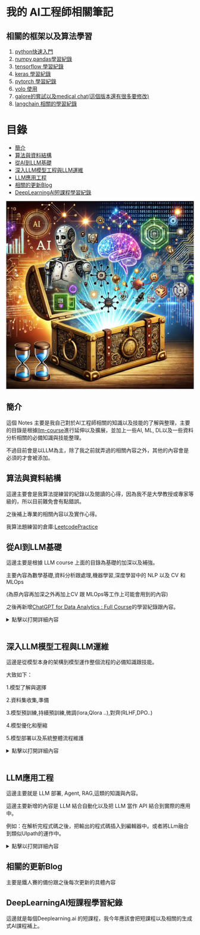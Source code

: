 # 我的 AI工程師相關筆記
## 相關的框架以及算法學習
1. [python快速入門](https://github.com/markl-a/My-AI-Engineer-s-Notes/blob/main/1.%E5%BE%9EAI%E5%88%B0LLM%E5%9F%BA%E7%A4%8E/1.AI%2CML/1.%E5%BF%AB%E9%80%9F%E5%85%A5%E9%96%80python.ipynb)
2. [numpy,pandas學習紀錄](https://github.com/markl-a/My-AI-Engineer-s-Notes/blob/main/1.%E5%BE%9EAI%E5%88%B0LLM%E5%9F%BA%E7%A4%8E/1.AI%2CML/2.Python%E7%9A%84%EF%BC%AD%EF%BC%AC%E7%9B%B8%E9%97%9C%E6%A8%A1%E5%A1%8A%E5%A5%97%E4%BB%B6%E4%BD%BF%E7%94%A8.ipynb)
3. [tensorflow 學習紀錄](https://github.com/markl-a/My-AI-Engineer-s-Notes/tree/main/1.%E5%BE%9EAI%E5%88%B0LLM%E5%9F%BA%E7%A4%8E/2.DL%2CMLOps/01.DL-Tensorflow2)
4. [keras 學習紀錄](https://github.com/markl-a/My-AI-Engineer-s-Notes/blob/main/1.%E5%BE%9EAI%E5%88%B0LLM%E5%9F%BA%E7%A4%8E/2.DL%2CMLOps/02.DL-Keras3/1.ANN/ANN.ipynb)
5. [pytorch 學習紀錄](https://github.com/markl-a/My-AI-Engineer-s-Notes/tree/main/1.%E5%BE%9EAI%E5%88%B0LLM%E5%9F%BA%E7%A4%8E/2.DL%2CMLOps/03.DL-Pytorch)
6. [yolo 使用](https://github.com/markl-a/My-AI-Engineer-s-Notes/blob/main/1.%E5%BE%9EAI%E5%88%B0LLM%E5%9F%BA%E7%A4%8E/2.DL%2CMLOps/04.CV-Ultralytics/1.yolo8%E7%89%A9%E4%BB%B6%E5%81%B5%E6%B8%AC/1.train/how_to_auto_train_yolov8_model_with_autodistill%E4%BF%AE%E6%94%B9%E7%89%88.ipynb)
7. [galore的嘗試以及medical chat(這個版本還有很多要修改)](https://github.com/markl-a/My-AI-Engineer-s-Notes/tree/main/2.%E6%B7%B1%E5%85%A5LLM%E6%A8%A1%E5%9E%8B%E5%B7%A5%E7%A8%8B%E8%88%87LLM%E9%81%8B%E7%B6%AD)
8. [langchain 相關的學習紀錄](https://github.com/markl-a/My-AI-Engineer-s-Notes/tree/main/3.LLM%E6%87%89%E7%94%A8%E5%B7%A5%E7%A8%8B/1.LangchainDemos)

# 目錄

- [簡介](#簡介)
- [算法與資料結構](#算法與資料結構)
- [從AI到LLM基礎](#從ai到llm基礎)
- [深入LLM模型工程與LLM運維](#深入llm模型工程與llm運維)
- [LLM應用工程](#llm應用工程)
- [相關的更新Blog](#相關的更新blog)
- [DeepLearningAI短課程學習紀錄](#deeplearningai短課程學習紀錄)

![cover](./img/aie_cover.png)

## 簡介

這個 Notes 主要是我自己對於AI工程師相關的知識以及技能的了解與整理，主要的目錄是根據[llm-course](https://github.com/mlabonne/llm-course)進行延伸以及擴展，並加上一些AI, ML, DL以及一些資料分析相關的必備知識與技能整理。

不過目前會是以LLM為主，除了我之前就弄過的相關內容之外，其他的內容會是必須的才會被添加。

## 算法與資料結構

這邊主要會是我算法提練習的紀錄以及閱讀的心得，因為我不是大學教授或專家等級的，所以目前難免會有點錯誤。

之後補上專業的相關內容以及實作心得。

我算法題練習的倉庫:[LeetcodePractice](https://github.com/markl-a/LeetcodePractice)

## 從AI到LLM基礎

這邊主要是根據 LLM course 上面的目錄為基礎的加深以及補強。

主要內容為數學基礎,資料分析跟處理,機器學習,深度學習中的 NLP 以及 CV 和 MLOps

(為原內容再加深之外再加上CV 跟 MLOps等工作上可能會用到的內容)

之後再新增[ChatGPT for Data Analytics : Full Course](https://youtu.be/uhyMqbZI6rM?si=ebSO8H07ELUZn57z)的學習紀錄跟內容。

<details>
<summary>點擊以打開詳細內容</summary>

![從AI到LLM基礎](./img/從AI到LLM基礎.png)

### 1. 機器學習數學基礎

在掌握機器學習之前，了解支撐了這些演算法的基本數學概念非常重要。不過其實大概看這三個影片課程大概就可以了，這一系列的影片教學有教學跟實作，其他的就有興趣再看。

1.線性代數:[Linear Algebra for Machine Learning](https://www.youtube.com/playlist?list=PLRDl2inPrWQW1QSWhBU0ki-jq_uElkh2a)

這對於理解許多演算法至關重要，尤其是深度學習中使用的演算法。關鍵概念包括向量、矩陣、行列式、特徵值和特徵向量、向量空間和線性變換。
  
2.微積分:[Calculus for Machine Learning ](https://www.youtube.com/playlist?list=PLRDl2inPrWQVu2OvnTvtkRpJ-wz-URMJx)

許多機器學習演算法涉及連續函數的最佳化，這需要了解導數、積分、極限和級數。另外多變量微積分和梯度的概念也很重要。
 
3.機率與統計:[Probability for Machine Learning ](https://www.youtube.com/playlist?list=PLRDl2inPrWQWwJ1mh4tCUxlLfZ76C1zge)

這些對於理解模型如何從數據中學習並做出預測至關重要。 關鍵概念包括機率論、隨機變數、機率分佈、期望、變異數、協方差、相關性、假設檢定、信賴區間、最大似然估計和貝葉斯推理。

<details>
<summary>點擊以打開可延伸的閱讀以及參考連結：</summary>
  
</br>
可延伸的閱讀以及參考：

</br>

電子書：

- [深度學習中的數學](https://github.com/jash-git/Jash-good-idea-20200304-001/blob/master/CN%20AI%20book/%E6%B7%B1%E5%BA%A6%E5%AD%A6%E4%B9%A0%E7%9A%84%E6%95%B0%E5%AD%A6.pdf)

- [深度學習基礎以及數學原理](https://github.com/HaoMood/File/blob/master/%E6%B7%B1%E5%BA%A6%E5%AD%A6%E4%B9%A0%E5%9F%BA%E7%A1%80%E5%8F%8A%E6%95%B0%E5%AD%A6%E5%8E%9F%E7%90%86.pdf)

其他相關連結：

- [動手深度學習-中的預備知識那章](https://zh-v2.d2l.ai/d2l-zh-pytorch.pdf)
- [動手深度學習這本書也能讓一般人大致上了解深度學習的運作](http://zh.gluon.ai/chapter_introduction/deep-learning-intro.html)
- [Blog- 深度學習(Deep Learning)-數學整理](https://dysonma.github.io/2021/01/27/%E6%B7%B1%E5%BA%A6%E5%AD%B8%E7%BF%92-Deep-Learning-%E6%95%B8%E5%AD%B8%E6%95%B4%E7%90%86/)
- [Blog- 機器/深度學習-基礎數學篇(一)(內容跟上面雷同)](https://chih-sheng-huang821.medium.com/%E6%A9%9F%E5%99%A8%E5%AD%B8%E7%BF%92-%E5%9F%BA%E7%A4%8E%E6%95%B8%E5%AD%B8%E7%AF%87-%E4%B8%80-1c8337179ad6)
- [我是如何學習深度學習中的數學的？(可參考方法)](https://yanwei-liu.medium.com/%E6%88%91%E6%98%AF%E5%A6%82%E4%BD%95%E5%AD%B8%E7%BF%92%E6%B7%B1%E5%BA%A6%E5%AD%B8%E7%BF%92%E4%B8%AD%E7%9A%84%E6%95%B8%E5%AD%B8%E7%9A%84-a26eee623638)

- [深度學習經典(花書)](https://github.com/ytin16/awesome-machine-learning-1/blob/master/Deep-Learning%E8%8A%B1%E4%B9%A6-%E3%80%8A%E6%B7%B1%E5%BA%A6%E5%AD%A6%E4%B9%A0%E3%80%8B-%E4%B8%AD%E6%96%87%E7%89%88.pdf)

- [深度學習經典(花書)中的數學推導](https://github.com/MingchaoZhu/DeepLearning)

- [繁中的深度學習中的數學相關資料](https://hackmd.io/@changken/rkukooSGS#%E6%A9%9F%E5%99%A8%E5%AD%B8%E7%BF%92%E5%8F%8A%E6%B7%B1%E5%BA%A6%E5%AD%B8%E7%BF%92%E7%9A%84%E8%B3%87%E6%96%99)
- [用 Python 學微積分](https://ryancheunggit.gitbooks.io/calculus-with-python/content/01Functions.html)
- [機器學習的數學基礎：矩陣篇](http://www.hahack.com/math/math-matrix/)
- [機器學習的數學基礎：向量篇](http://www.hahack.com/math/math-vector/)
- [機器學習的數學基礎：線性代數進階篇](http://www.hahack.com/math/math-linear-algebra-graded/)
- [Python for Probability, Statistics, and Machine Learning](https://github.com/unpingco/Python-for-Probability-Statistics-and-Machine-Learning)
- [Think Bayes](https://greenteapress.com/wp/think-bayes/)
- [統計分佈 方開泰教授 王元教授](http://item.jd.com/12019664.html)
- [概率論與數理統計 陳希孺教授](https://www.amazon.cn/dp/B073LBYPZ4/ref=sr_1_1?ie=UTF8&qid=1546071311&sr=8-1&keywords=陈希儒)
- [Linear Regression in Python with Scikit-Learn](https://stackabuse.com/linear-regression-in-python-with-scikit-learn/)
- [線性代數自學課程，國內外學習資源](https://selflearningsuccess.com/linear-algebra-courses/#Mathematics_for_Machine_Learning_Linear_Algebra): 本文彙整國內外線性代數自學課程，提供給規劃學習線性代數的朋友們參考。
- [3Blue1Brown - 線性代數的本質](https://www.youtube.com/watch?v=fNk_zzaMoSs&list=PLZHQObOWTQDPD3MizzM2xVFitgF8hE_ab): 此系列的影片介紹幾何相關的概念
- [StatQuest with Josh Starmer - 統計基礎知識](https://www.youtube.com/watch?v=qBigTkBLU6g&list=PLblh5JKOoLUK0FLuzwntyYI10UQFUhsY9): 為許多統計概念提供簡單明了的解釋。
- [Aerin女士的AP統計直觀理解](https://automata88.medium.com/list/cacc224d5e7d): 提供每個機率分佈背後的Medium文章清單。
- [沉浸式線性代數](https://immersivemath.com/ila/learnmore.html): 線性代數的另一種圖像化詮釋.
- [Khan Academy - 線性代數](https://www.khanacademy.org/math/linear-algebra): 非常適合初學者，因為它以非常直觀的方式解釋了概念。
- [Khan Academy - 微積分](https://www.khanacademy.org/math/calculus-1): 一門涵蓋微積分所有基礎知識的互動課程。
- [Khan Academy - 機率與統計](https://www.khanacademy.org/math/statistics-probability): 以易於理解的格式提供材料。
---
</details>

### 2. AI簡介

- **AI大致的歷史跟介紹**:
    - [人工智慧史-維基百科](https://zh.wikipedia.org/zh-tw/%E4%BA%BA%E5%B7%A5%E6%99%BA%E8%83%BD%E5%8F%B2)
    - [人工智慧到生成式AI的發展(2010 ~2024)](https://github.com/markl-a/My-AI-Engineer-s-Notes/blob/main/1.%E5%BE%9EAI%E5%88%B0LLM%E5%9F%BA%E7%A4%8E/1.AI%2CML/%E4%BA%BA%E5%B7%A5%E6%99%BA%E6%85%A7%E5%88%B0%E7%94%9F%E6%88%90%E5%BC%8FAI%E7%9A%84%E7%99%BC%E5%B1%95(2010%20~2024).md)

- **AI課程推薦**:

    -  這邊我推薦大致可以通過這個課程入門AI:
        [Harvard CS50’s Artificial Intelligence with Python – Full University Course](https://youtu.be/5NgNicANyqM?si=yTbD-6wCbPYzsCVL)

        下面的課程在學完之後也可以參考下，不過基本上面那個應該就足夠了。

        [General Intro | Stanford CS221: Artificial Intelligence: Principles and Techniques (Autumn 2021)](https://youtu.be/ZiwogMtbjr4?si=1KUL6JkiQE7qyiju)

        [MIT 6.034 Artificial Intelligence, Fall 2010](https://youtu.be/TjZBTDzGeGg?si=9qV18PmDo9i63Qxsu)

        可以從上面的內容發現，隨著時間的演變，這些基礎學科的內容著重的部分其實也有很多改變，所以要學的話大概也就學自己需要的就可以了。

### 3. 機器學習與Python

Python 是一種強大而靈活的程式語言，由於其可讀性、一致性和強大的資料科學庫生態系統，特別適合機器學習。


- **Python基礎**: Python程式設計需要很好地理解基本語法、資料類型、錯誤處理和物件導向程式設計。
    -  推薦閱讀,應用-[Python自學從哪開始？線上免費資源一次告訴你！](https://blog.luckertw.com/python-learning/)
    - 其實去 freecode camp 練下大概就可以了，程式語言只要會C ,C++的話，除了彙編語言或verilog這類的語言之外其他的語言就不會相差太多。
    - 在弄清楚基本的原理後，實作的項目可參考: [Project-based-learning](https://github.com/practical-tutorials/project-based-learning?tab=readme-ov-file#python)
- **資料科學函式庫**: 包括熟悉用於數值運算的 NumPy、用於資料操作和分析的 Pandas、用於資料視覺化的 Matplotlib 和 Seaborn。
    -  推薦閱讀,應用-[Data Analysis with Python - Full Course for Beginners (Numpy, Pandas, Matplotlib, Seaborn)](https://youtu.be/r-uOLxNrNk8?si=vHI8UVb-CvwmPgzY)
- **資料預處理**: 這涉及特徵縮放和標準化、處理缺失資料、異常值檢測、分類資料編碼以及將資料拆分為訓練集、驗證集和測試集。
    -  推薦閱讀,應用- 概覽[[資料分析&機器學習] 第2.4講：資料前處理(Missing data, One-hot encoding, Feature Scaling)](https://medium.com/jameslearningnote/%E8%B3%87%E6%96%99%E5%88%86%E6%9E%90-%E6%A9%9F%E5%99%A8%E5%AD%B8%E7%BF%92-%E7%AC%AC2-4%E8%AC%9B-%E8%B3%87%E6%96%99%E5%89%8D%E8%99%95%E7%90%86-missing-data-one-hot-encoding-feature-scaling-3b70a7839b4a)
    -  推薦閱讀,應用-[[機器學習筆記]數據預處理](https://doremi31618.medium.com/%E6%A9%9F%E5%99%A8%E5%AD%B8%E7%BF%92%E7%AD%86%E8%A8%98-%E6%95%B8%E6%93%9A%E9%A0%90%E8%99%95%E7%90%8601-ae90853978da)
- **機器學習課程**:[Machine Learning in 2024 – Beginner's Course](https://youtu.be/bmmQA8A-yUA?si=_2Ga-3WKdar_80fj)
- **機器學習函式庫**: 熟練使用 Scikit-learn（一個提供多種監督和非監督學習演算法的函式庫）至關重要。了解如何實現線性迴歸、邏輯迴歸、決策樹、隨機森林、k 最近鄰 (K-NN) 和 K 均值聚類等演算法非常重要。PCA 和 t-SNE 等降維技術也有助於視覺化高維度資料。
    -  推薦閱讀,應用(裡面有ipynb)-[Scikit-learn Crash Course - Machine Learning Library for Python](https://www.youtube.com/watch?v=0B5eIE_1vpU&t=240s)
    -  推薦閱讀,應用(裡面有ipynb)-[Python for Data Science Course – Hands-on Projects with EDA, AB Testing & Business Intelligence](https://youtu.be/FTpmwX94_Yo?si=6ctmP5mvrXas88y4)


📚 資源：

- [Python 資料科學手冊(裡面有ipynb ,colab)](https://jakevdp.github.io/PythonDataScienceHandbook/)
- [Real Python](https://realpython.com/): 綜合資源，包含初學者和進階 Python 概念的文章和教學。
- [freeCodeCamp - 學習 Python](https://www.youtube.com/watch?v=rfscVS0vtbw): 長影片，完整介紹了 Python 中的所有核心概念。
- [Python 資料科學手冊](https://jakevdp.github.io/PythonDataScienceHandbook/): 免費的數位書籍，是學習 pandas、NumPy、Matplotlib 和 Seaborn 的絕佳資源。
- [freeCodeCamp - 適合所有人的機器學習](https://youtu.be/i_LwzRVP7bg): 為初學者介紹不同的機器學習演算法。
- [Udacity - 機器學習簡介](https://www.udacity.com/course/intro-to-machine-learning--ud120): 免費課程，涵蓋 PCA 和其他幾個機器學習概念。

---
### 4. 神經網絡,深度學習與自然語言處理(NLP)和電腦視覺(CV)

- **基礎知識**: 這包括理解神經網路的結構，例如層、權重、偏差和激活函數（sigmoid、tanh、ReLU 等）
    - [3Blue1Brown - 什麼是神經網路？](https://www.youtube.com/watch?v=aircAruvnKk): 該影片直觀地解釋了神經網路及其內部運作原理。
- **深度學習框架**: 目前是在深度學習框架方面還是 Pytorch 最熱門，但是有些老應用跟某些 Google 相關的應用仍還是使用 Tensorflow 。假如要入門的話建議下面四個連結找一個入門並實作一個應用即可。
    - [freeCodeCamp - 深度學習速成課程](https://www.youtube.com/watch?v=VyWAvY2CF9c): 此影片簡潔地介紹了深度學習中所有最重要的概念。
    - [動手深度學習官網](https://zh.d2l.ai/chapter_linear-networks/index.html)
    - [動手深度學習包含 tensorflow,pytorch 程式碼的教學，不過要自己debug](https://zh-v2.d2l.ai/d2l-zh.zip)
    - [pytorch官網教學](https://pytorch.org/tutorials/beginner/basics/intro.html):建議學習路線: Introduction to PyTorch ->Image and Video ,Audio ,Text 按需學習，只學需要的就好(建議只先選一個)。
    - [tensorflow 官網教學](https://www.tensorflow.org/tutorials?hl=zh-tw): Begginner -> Adanced(也是建議按需學習)
- **訓練與最佳化**: 熟悉反向傳播和不同類型的損失函數，例如均方誤差 (MSE) 和交叉熵。了解各種最佳化演算法，例如梯度下降、隨機梯度下降、RMSprop 和 Adam。
神經網路是許多機器學習模型的基本組成部分，特別是在深度學習領域。為了有效地利用它們，全面了解它們的設計和機制至關重要。
- **過度擬合**: 了解過度擬合的概念（模型在訓練資料上表現良好，但在未見過的資料上表現不佳）並學習各種正則化技術（dropout、L1/L2 正則化、提前停止、資料增強）來防止過度擬合。
- **實作多層感知器 (MLP)**: 使用 PyTorch 建構 MLP，也稱為全連接網路。
  
📚 其他資源:
- [Patrick Loeber - PyTorch 教學](https://www.youtube.com/playlist?list=PLqnslRFeH2UrcDBWF5mfPGpqQDSta6VK4): 為初學者學習 PyTorch 的系列影片。

---

#### 4.1 電腦視覺(CV)

電腦視覺 (Computer Vision)：電腦視覺是人工智慧的一個分支，它使電腦能夠從數位圖像和影片中提取、分析和理解有意義的資訊。電腦視覺的應用範圍廣泛，從自動駕駛汽車到醫學影像分析，再到增強現實。


**深度學習在計算機視覺中的應用**涉及到使用深度神經網絡（如卷積神經網絡）來進行圖像識別、分類、分割等任務。這些技術已廣泛應用於自動駕駛、醫療影像分析、監控系統等領域。

### 1. **卷積神經網絡 (CNN) 基礎**
- **基本結構**: 學習CNN的基本結構，包括卷積層、池化層、激活函數和全連接層。
- **經典架構**: 了解經典的CNN架構如LeNet、AlexNet、VGG、GoogLeNet、ResNet等，以及它們在ImageNet等大型數據集上的應用。

    - [Stanford CS231n: Convolutional Neural Networks for Visual Recognition](http://cs231n.stanford.edu/): 深入了解CNN理論和實踐的課程資源。
    - [Andrew Ng's Deep Learning Specialization](https://www.coursera.org/specializations/deep-learning): 包括卷積神經網絡的專門課程。

### 2. **圖像分類與識別**
- **圖像分類**: 使用深度學習模型進行圖像分類任務，包括單標籤和多標籤分類。
- **物體檢測**: 了解區域提議網絡（RPN）及其在Faster R-CNN中的應用，以及其他物體檢測方法如YOLO和SSD。

    - [YOLO: Real-Time Object Detection](https://pjreddie.com/darknet/yolo/): 了解YOLO算法的實際應用。
    - [Faster R-CNN Paper](https://arxiv.org/abs/1506.01497): 了解物體檢測中的Faster R-CNN模型。

### 3. **圖像分割**
- **語義分割**: 使用全卷積網絡（FCN）、U-Net等模型對圖像進行像素級的分類。
- **實例分割**: 了解Mask R-CNN等模型，實現對圖像中不同物體實例的區分。

    - [U-Net Paper](https://arxiv.org/abs/1505.04597): 針對生物醫學圖像分割的U-Net模型介紹。
    - [Mask R-CNN Paper](https://arxiv.org/abs/1703.06870): 詳細介紹實例分割的Mask R-CNN模型。

### 4. **生成對抗網絡 (GAN)**
- **GAN基礎**: 學習生成對抗網絡的基本原理，包括生成器和判別器的設計。
- **應用**: 探索GAN在圖像生成、圖像風格轉換、超分辨率等方面的應用。

    - [Ian Goodfellow's GAN Paper](https://arxiv.org/abs/1406.2661): GAN的原始論文。
    - [DCGAN Tutorial](https://pytorch.org/tutorials/beginner/dcgan_faces_tutorial.html): 使用PyTorch進行DCGAN的實踐教程。

### 5. **基於Transformer的模型**
- **Vision Transformer (ViT)**: 了解Transformer架構在計算機視覺中的應用，特別是在圖像分類等任務中的表現。

    - [Vision Transformer Paper](https://arxiv.org/abs/2010.11929): 詳細介紹ViT的理論和應用。

### 6. **資源與實踐**
- **實踐平台**: 使用Kaggle等平台進行實踐，參與計算機視覺比賽和項目。
- **學習工具**: 使用TensorFlow、PyTorch等框架進行模型設計和訓練。

    - [PyTorch Documentation](https://pytorch.org/docs/stable/index.html): PyTorch的官方文檔和教程。
    - [TensorFlow for Deep Learning](https://www.tensorflow.org/learn): TensorFlow的深度學習指南。

這些內容涵蓋了深度學習在計算機視覺中的核心技術和應用，幫助學習者全面掌握從基礎到進階的知識與技能。

---

#### 4.2 自然語言處理(NLP)

NLP 是人工智慧的一個令人著迷的分支，它彌合了人類語言和機器理解之間的差距。從簡單的文字處理到理解語言的細微差別，NLP 在翻譯、情緒分析、聊天機器人等許多應用中發揮著至關重要的作用。

- **文字預處理**: 學習各種文字預處理步驟，例如分詞（將文字分割成單字或句子）、詞幹擷取（將單字還原為其詞根形式）、詞形還原（與詞幹擷取類似，但考慮上下文）、停用詞刪除等。
- **特徵提取技術**: 熟悉將文字資料轉換為機器學習演算法可以理解的格式的技術。主要方法包括詞袋 (BoW)、詞頻-逆文檔頻率 (TF-IDF) 和 n-gram。
- **詞嵌入**: 詞嵌入是一種詞表示形式，允許具有相似意義的詞具有相似的表示形式。主要方法包括 Word2Vec、GloVe 和 FastText。
    - [Jay Alammar - The Illustration Word2Vec](https://jalammar.github.io/illustrated-word2vec/):了解著名 Word2Vec 架構的一個好材料。
- **遞歸神經網路 (RNN)**: 了解 RNN 的工作原理，RNN 是一種設計用於處理序列資料的神經網路。探索 LSTM 和 GRU，這兩種能夠學習長期依賴關係的 RNN 變體。
    - [Jake Tae - PyTorch RNN from Scratch](https://jaketae.github.io/study/pytorch-rnn/): 在 PyTorch 中實用且簡單地實作 RNN、LSTM 和 GRU 模型。
    - [colah's blog - Understanding LSTM Networks](https://colah.github.io/posts/2015-08-Understanding-LSTMs/): 一篇更理論性的 LSTM 網路文章。
- **基於 Transformer 跟預訓練模型的 NLP**: 由於基於類 Transformer 的模型能處理之前其他 經典 NLP 模型處理的任務，並且大部分任務能做得更好，所以我覺得這是必學的一部分。
    - [NLP course from huggingface](https://huggingface.co/learn/nlp-course/chapter1/1)

📚 Resources:
- [RealPython - NLP with spaCy in Python](https://realpython.com/natural-language-processing-spacy-python/): 有關 Python 中用於 NLP 任務的 spaCy 函式庫的詳細指南。
- [Kaggle - NLP Guide](https://www.kaggle.com/learn-guide/natural-language-processing):一些 notebooks 和資源，用於 Python 中 NLP 的實踐解釋。 

</details>

<br>


## 深入LLM模型工程與LLM運維

這邊是從模型本身的架構到模型運作整個流程的必備知識跟技能。

大致如下：

1.模型了解與選擇

2.資料集收集,準備

3.模型預訓練,持續預訓練,微調(lora,Qlora ..),對齊(RLHF,DPO..)

4.模型優化和壓縮

5.模型部署以及系統整體流程維護

<details>
<summary>點擊以打開詳細內容</summary>

![roadmap_scientist](./img/LLM_Model_Roadmap.png)
---
### LLM 簡介與架構

#### 1. **簡介**
大型語言模型（LLM）在自然語言處理（NLP）領域取得了顯著的進步。這些模型大多基於Transformer架構，特別是解碼器部分，如GPT模型系列。理解LLM的基本輸入（tokens 令牌）和輸出（logits）以及注意力機制對於掌握LLM的工作原理至關重要。

詳細的LLM簡介可參照我翻譯的：

1. [Stanford CS25-Apr 2024: V4 I Overview of Transformers - Transformers and LLMs: An Introduction(上)](https://ithelp.ithome.com.tw/articles/10343567)

2. [Stanford CS25-Apr 2024: V4 I Overview of Transformers - Transformers and LLMs: An Introduction(下)](https://ithelp.ithome.com.tw/articles/10343633)

看完上面的連結對目前大模型的狀況變可以了解一二。

**延伸閱讀與觀看**：
- [Hugging Face- NLP Course](https://huggingface.co/learn/nlp-course/zh-TW/chapter1/1): 難度較低的課程，適合快速入門和對 transformer 中的 NLP有一個了解。
- [[1hr Talk] Intro to Large Language Models](https://youtu.be/zjkBMFhNj_g?si=VnNOE1gggtAhxTDn): 大型語言模型的簡介講座。

- [CS25: Transformers United V4](https://web.stanford.edu/class/cs25/): 史丹佛大學的Transformer課程，涵蓋架構及應用，較為深入。

#### 2. **LLM 整體架構 - Transformer整體架構**

LLM通常基於Transformer架構，其中特別採用了僅使用解碼器的設計（例如GPT系列）。這些模型使用自注意力機制來處理輸入並生成輸出。其他的架構則之後會陸續介紹。

具體請參照：

1. [Let's build GPT: from scratch, in code, spelled out. 學習紀錄](https://ithelp.ithome.com.tw/articles/10343476)

2. 最原始的 transformer 版本圖文詳細敘述：[Transformer 運作原理圖解](https://jalammar.github.io/illustrated-transformer/) by Jay Alammar

3. [Let's reproduce GPT-2 (124M)](https://youtu.be/l8pRSuU81PU?si=qwkdLAXfFlk_aRJp):跑完這個流程大概對程式碼跟模型的理解絕對會更深的多。

4. [nanoGPT 流程圖像化](https://bbycroft.net/llm) by Brendan Bycroft: 3D視覺化展示LLM內部運作。

**延伸閱讀與觀看**：
- [LLM Foundations](https://fullstackdeeplearning.com/llm-bootcamp/spring-2023/llm-foundations/): 包含詳細的模型架構介紹和理論背景。-這個類似上面的內容，不過內容比較廣泛以及片介紹性質。

- [LLM-from-scratch.ipynb](https://colab.research.google.com/gist/iamaziz/171170dce60d9cd07fab221507fd1d52): 簡化版的GPT模型實作範例。

- [從編解碼和字詞嵌入開始，一步一步理解Transformer](https://www.youtube.com/watch?v=GGLr-TtKguA)

- [Hugging Face - transformers doc](https://huggingface.co/docs/transformers/v4.44.0/en/quicktour): Hugging Face 的 transformers庫的文件和教學，對transformer 的方方面面都有介紹到，英文的版本最為詳細。

- [Building LLMs from Scratch](https://youtu.be/UU1WVnMk4E8?si=Vn1IbHE5p5LUQmKi): 這個類似 Let's build GPT: from scratch，不過更為詳細。

- [GPT-2圖解](https://jalammar.github.io/illustrated-gpt2/) by Jay Alammar: 專注於GPT架構的視覺化解釋。

#### 3. **標記化 Tokenization**
將原始文本資料轉換為模型可以理解的格式，即token。這過程包括將文本拆分為標記（通常是單字或子單字）。

**具體請參考:**
- [Let's build the GPT Tokenizer](https://youtu.be/zduSFxRajkE?si=IhIuECg3ZSGHRtWT): 解釋如何構建GPT分詞器。

中文方面兩者擇一了解即可，找了很久沒找到繁中的，感覺可惜。

- [怎么让英文大预言模型支持中文？（一）构建自己的tokenization 
](https://www.cnblogs.com/xiximayou/p/17500806.html)

- [【中文编码】利用bert-base-chinese中的Tokenizer实现中文编码嵌入](https://blog.csdn.net/qq_43426908/article/details/134748200)



#### 4. **注意力機制**
注意力機制是LLM的核心技術，它使得模型能夠在生成輸出時關注輸入的不同部分。這包括自注意力和縮放點積注意力機制，相關的介紹其實在前面架構介紹的內容裡也有提到。

**延伸閱讀與觀看**：
- [Attention? Attention!](https://lilianweng.github.io/posts/2018-06-24-attention/) by Lilian Weng: 對注意力機制必要性的正式介紹。
- [動手深度學習-注意力機制](https://zh.d2l.ai/chapter_attention-mechanisms/index.html): 詳細介紹注意力機制的理論和實現。

#### 5. **文字生成**
模型使用不同的策略生成文本輸出。常見策略包括貪婪解碼、波束搜尋、top-k 採樣和核採樣。
- [Decoding Strategies in LLMs](https://mlabonne.github.io/blog/posts/2023-06-07-Decoding_strategies.html): 對各種解碼策略的圖像化介紹及程式碼實現。

**延伸閱讀與觀看**：
- [如何產生文本: 透過 Transformers 以不同的解碼方法產生文本](https://huggingface.co/blog/zh/how-to-generate): 介紹各種文本生成策略及其實現。

#### 6. **參考的流程跑通專案**

下面的都是對岸的，沒辦法，因為流程跟繁中是最類似的，假如有繁中的話拜託讓我知道，萬分感謝。

1. [GPT2-Chinese](https://github.com/Morizeyao/GPT2-Chinese)
2. [ChatLM-mini-Chinese](https://github.com/charent/ChatLM-mini-Chinese)

#### 7. **其他的模型架構或方法**

##### 7.1 **新的位置嵌入 Positional embeddings相關方法**: 

在了解原始 transformer 的 Positional embeddings方法後，就可看下不同的方法，像是[RoPE](https://arxiv.org/abs/2104.09864) 這樣的相對位置編碼方案。或實現 [YaRN](https://arxiv.org/abs/2309.00071) (通過溫度因子乘以注意力矩陣) 跟 [ALiBi](https://arxiv.org/abs/2108.12409) (基於token距離的注意力獎懲) 來擴展上下文長度。

- [Extending the RoPE](https://blog.eleuther.ai/yarn/) by EleutherAI: 總結不同位置編碼技術的文章.

- [Understanding YaRN](https://medium.com/@rcrajatchawla/understanding-yarn-extending-context-window-of-llms-3f21e3522465) by Rajat Chawla: 對YaRN的介紹.
  
##### 7.2 **Mamba ,RWKV , TTT等新模型**:

說是新模型其實提出也有一段時間了，我感覺我問了Chat-gpt, Gemini, Claude 有哪些2024或2023新提出的大模型架構還比我自己找的文章速度要快，所以有興趣的自己去問問就好。

- Mamba 介紹：[一文讀懂Mamba：具有選擇狀態空間的線性時間序列建模](https://zhuanlan.zhihu.com/p/680846351)

- RWKV 介紹:[RWKV 模型解析](https://zhuanlan.zhihu.com/p/640050680)

- TTT 介紹:[Test-Time Training on Graphs with Large Language Models (LLMs)](https://arxiv.org/pdf/2404.13571)

- [REALM: Integrating Retrieval into Language Representation Models](https://research.google/blog/realm-integrating-retrieval-into-language-representation-models/):結合了 Transformer 和外部記憶體，能夠存儲和檢索知識，提高模型在知識密集型任務上的表現。

- [RETRO](https://www.jiqizhixin.com/articles/2022-01-04-8): DeepMind 提出的模型，使用檢索器從大型資料庫中獲取資訊，增強模型的知識和事實準確性。



##### 7.3 **模型融合 Model merging**: 

另外將以訓練的模型合併也是一個提升表先的方法，具體的可參考這個 [mergekit](https://github.com/cg123/mergekit) 庫，這個課實現了許多融合的方法，如 SLERP, [DARE](https://arxiv.org/abs/2311.03099), 和 [TIES](https://arxiv.org/abs/2311.03099)。

模型融合通常指的是將多個已訓練的模型合併成一個單一模型的過程。這不僅僅是用參數平均或投票決定輸出，而是在模型的權重和結構層面上進行合併。這個過程不需要再次訓練，可以通過數學操作（如球面線性內插（SLERP）或其他融合技術）將不同模型的知識整合起來。模型融合可用於創建一個表現更佳、更強大的模型，通常是將多個模型在特定任務上的優勢結合起來。

- [Merge LLMs with mergekit](https://mlabonne.github.io/blog/posts/2024-01-08_Merge_LLMs_with_mergekit.html): 關於使用mergekit進行模型融合的教程.

##### 7.4 **專家混合 Mixture of Experts**: 

[Mixtral](https://arxiv.org/abs/2401.04088) 因其卓越的性能而重新使MoE架構流行起來。 與此同時，開源社區出現了一種frankenMoE，通過融合像 [Phixtral](https://huggingface.co/mlabonne/phixtral-2x2_8)這樣的模型，這是一個更經濟且性能良好的選項。MoE是一種結構，它包含多個子模型或“專家”，每個專家專門處理不同的任務或數據子集。在MoE架構中，一個“gate”或調度器決定對於給定的輸入，哪個專家被使用。這是一種稀疏啟動方法，可以大幅提升模型的容量和效率，因為不是所有的專家都會對每個輸入進行響應。

- [Mixture of Experts Explained](https://huggingface.co/blog/moe) by Hugging Face: 關於MoE及其工作方式的詳盡指南.
  
##### 7.5 **多模態模型 Multimodal models**: 

這類模型像是（ [CLIP](https://openai.com/research/clip), [Stable Diffusion](https://stability.ai/stable-image), 或 [LLaVA](https://llava-vl.github.io/)) 能處理多種類型的輸入（文本、圖像、音頻等）以及具備了統一的嵌入空間，從而具備了強大的應用能力，如文本到圖像。
    
- [Large Multimodal Models](https://huyenchip.com/2023/10/10/multimodal.html) by Chip Huyen: 對多模態系統及其近期發展歷史的概述.
    
- [Sora可能架構的解析](https://blog.csdn.net/v_JULY_v/article/details/136143475?spm=1000.2115.3001.5927)
---
其實大致流程應該是：
    1. 確定需求 
    2. 預訓練模型選擇 
    3. 構建或選擇資料集 
    4. 微調,對齊 
    5. 壓縮 
    6. 評估

只是我因為想把訓練方式根據資料量的差異由大排到小，

所以我就把 ( 預訓練與預訓練模型選擇 ) 放到第三個講。

另外，內容有誤的地方請立刻通知我！！

### 2. 構建或選擇資料集

雖然從維基百科和其他網站找到原始資料很容易，

但在許多環境中收集成對的問答、範例和答案卻很困難。

與傳統的機器學習一樣，資料集的品質直接影響模型的成效，因此可說是微調過程中最重要的環節。

要用到的資料集又被稱為指令資料集（Instruction Dataset），可以簡單理解為問答的資料集。

可參考的整體流程:

- [Preparing a Dataset for Instruction tuning](https://wandb.ai/capecape/alpaca_ft/reports/How-to-Fine-Tune-an-LLM-Part-1-Preparing-a-Dataset-for-Instruction-Tuning--Vmlldzo1NTcxNzE2) by Thomas Capelle:
    -  Alpaca和Alpaca-GPT4資料集的探索以及如何標準化資料。

- [GPT 3.5 for news classification](https://medium.com/@kshitiz.sahay26/how-i-created-an-instruction-dataset-using-gpt-3-5-to-fine-tune-llama-2-for-news-classification-ed02fe41c81f) by Kshitiz Sahay: 
    - 使用GPT 3.5建立範例資料集來微調Llama 2的新聞分類。 


1. **使用現有的資料集**：資料集可以在Kaggle、Huggingface、GitHub和GitLab上尋找。
    
    比較有名的包括[TMMLU+ Dataset](https://huggingface.co/datasets/ikala/tmmluplus)。此外，Huggingface上還有一些繁體中文訓練集可供使用。
    - 如果沒有你需要的資料集，可以將英文或簡中翻譯成繁體中文，參考[這個方法](https://github.com/vTuanpham/Large_dataset_translator)。

2. **使用工具收集資料並製作成資料集**：
    - [How to scrape the web for LLM in 2024: Jina AI (Reader API), Mendable (firecrawl) and Scrapegraph-ai](https://www.youtube.com/watch?v=QxHE4af5BQE&t=6s)
    - [Scrape Any Website using llama3+Ollama+ScrapeGraphAI | Fully Local + Free](https://youtu.be/2BTI3KIiGHU?si=M_t4CZhHHpPEukpR)
    - [AI時代新爬蟲：網站自動轉LLM數據，firecrawl深度玩法解讀](https://www.youtube.com/watch?v=mx06IpGRJWo)

3. **使用類 [Alpaca](https://crfm.stanford.edu/2023/03/13/alpaca.html)的方法產生資料集**：使用OpenAI API（GPT）從頭開始產生合成資料。可以指定種子和系統提示來建立多樣化的資料集。
    - 範例1(使用 Langchain 和 GPT-4 產生葡萄牙語臨床指導資料集): [Generating a Clinical Instruction Dataset](https://medium.com/mlearning-ai/generating-a-clinical-instruction-dataset-in-portuguese-with-langchain-and-gpt-4-6ee9abfa41ae) by Solano Todeschini: 關於如何使用GPT-4建立綜合指導資料集的教學。
    - 簡單任務的範例2: [How To Create Datasets for Finetuning From Multiple Sources! Improving Finetunes With Embeddings.](https://youtu.be/fYyZiRi6yNE?si=mYgoyAeCMkkKQUr1)   
    - 簡單任務的範例3: [How I created an instruction dataset using GPT 3.5 to fine-tune Llama 2 for news classification](https://medium.com/@kshitiz.sahay26/how-i-created-an-instruction-dataset-using-gpt-3-5-to-fine-tune-llama-2-for-news-classification-ed02fe41c81f)

3. **進階技巧**：了解如何使用[Evol-Instruct](https://arxiv.org/abs/2304.12244)改進現有資料集，如何產生和[Orca](https://arxiv.org/abs/2306.02707)及[phi-1](https://arxiv.org/abs/2306.11644)論文中類似的高品質合成資料。
    - [Evol-Instruct中文概略的解釋](https://zhuanlan.zhihu.com/p/668755469)

4. **資料過濾**：傳統技巧包括使用正規表示式、刪除近似重複項、關注具有大量標記的答案等。
    - [Dataset creation for fine-tuning LLM](https://colab.research.google.com/drive/1GH8PW9-zAe4cXEZyOIE-T9uHXblIldAg?usp=sharing): 包含一些過濾資料集和上傳結果技術的Notebook。

5. **提示詞模板**：目前還沒有真正的標準方法來格式化說明範本和答案，因此了解不同的聊天範本很重要，如[ChatML](https://learn.microsoft.com/en-us/azure/ai-services/openai/how-to/chatgpt?tabs=python&pivots=programming-language-chat-ml)和[Alpaca](https://crfm.stanford.edu/2023/03/13/alpaca.html)等。
    - [Chat Template](https://huggingface.co/blog/chat-templates) by Matthew Carrigan: 關於提示模板的Hugging Face頁面。

---
### 3. 預訓練以及預訓練模型選擇

#### 預訓練模型選擇

目前我查詢並經過粗略的使用後覺得應該可使用的繁體中文大模型如下:

1. [國研院-Llama3-TAIDE](https://huggingface.co/taide)
2. [MediaTek Research -Breeze](https://huggingface.co/MediaTek-Research)
3. [繁體中文專家模型開源專案TAiwan Mixture of Experts」（Project TAME）](https://github.com/MiuLab/Taiwan-LLM)
[yentinglin's Collections](https://huggingface.co/collections/yentinglin/taiwan-llm-6523f5a2d6ca498dc3810f07?source=post_page-----165f53147e6c--------------------------------)
4. [群創光電-白龍](https://huggingface.co/INX-TEXT/Bailong-instruct-7B?fbclid=IwAR22LjrWw2LfqOXGLHp3dScUf4uQAM6ozpBP7xLhO7lfvuEb8qLTuaq_0hE)(這個我不確定)

國外可用於微調的開放大模型(可在其他家雲端或本地運作)基本是 LLAMA, GEMMA, BLOOM, Mistral。

只能在遠端微調的大概就很多了(Gemini , GPT系列 等等)。

建議要練習的話先從LLAMA 模型開始就可以了，之後再根據情況挑選符合自己需求的就可。

繁體中文的微調可先試試前面三個。

#### 預訓練

快速入門:[Pretraining LLMs-Deeplearning.ai 短課程](https://www.deeplearning.ai/short-courses/pretraining-llms/)

預訓練是一個非常漫長且成本高昂的過程，這就是為什麼這不是一般人在工作中的重點。

但是對預訓練期間發生的情況有一定程度的了解是很好的。

簡單來說，了解可以，[類似玩具級的 GPT2 預訓練在 vast.ai 租個 4 GPU 的機器](https://github.com/karpathy/llm.c/discussions/677)或在colab用a100(不過這個時間一定會超過24小時，需要寫checkpoint存儲模型跟腳本定時重新 load 一遍) 應該是可以實現的。

但是目前商業等級的實現沒四千萬別做，目前已知花最少錢訓練的是[10萬美元](https://www.ithome.com.tw/news/158779)，另外，[我從新聞得知通常的訓練成本是120萬美元左右](https://tw.news.yahoo.com/chatgpt%E6%9C%89%E5%A4%9A%E7%87%92%E9%8C%A2-%E5%88%9D%E5%A7%8B%E6%99%B6%E7%89%87%E9%9C%808%E5%84%84-%E6%AC%A1%E8%A8%93%E7%B7%B4%E6%88%90%E6%9C%AC%E4%B8%8A%E7%9C%8B1200%E8%90%AC%E7%BE%8E%E5%85%83-014000496.html)。

不過我想隨著時間的推進，之後應該會有更加高效以及更快速的方法出現。

* 目前號稱完全開源的預訓練模型：
    * 1.[olmo](https://allenai.org/olmo):[號稱真正開源！AI2釋出OLMo語言模型和所有相關資料](https://www.ithome.com.tw/news/161199)
        * [史上首个100%开源大模型重磅登场，破纪录公开代码/权重/数据集/训练全过程，AMD都能训](https://36kr.com/p/2632336993616134)
    * 2.[LLM 360](https://www.llm360.ai/): 開源大語言模型框架，包含訓練和資料準備代碼、資料、指標和模型。
    * 3.[全球首個完全開源的大語言模型Dolly，性能堪比 GPT3.5！](https://github.com/databrickslabs/dolly)

* **資料處理流程**: 預訓練需要龐大的資料集 (例如： [Llama 2](https://arxiv.org/abs/2307.09288) 使用 2 兆個tokens進行訓練) ，需要將這些資料集過濾、標記化並與預先定義的詞彙進行整理。
    * [LLMDataHub](https://github.com/Zjh-819/LLMDataHub) by Junhao Zhao: 用於預訓練、微調和 RLHF 的精選資料集清單。
    * [Training a causal language model from scratch](https://huggingface.co/learn/nlp-course/chapter7/6?fw=pt) by Hugging Face: 使用 Transformers 庫從頭開始預先訓練 GPT-2 模型。
    * [TinyLlama](https://github.com/jzhang38/TinyLlama) by Zhang et al.: 可在此項目很好地了解 Llama 模型是如何從頭開始訓練的。
    * [使用pytorch，用搭积木的方式实现完整的Transformer模型](https://zhuanlan.zhihu.com/p/682451065) 
    
* **因果語言建模(Causal language modeling)**: 了解因果語言建模和掩碼語言建模(causal and masked language modeling)之間的區別,以及本例中使用的損失函數。更多高效率的預訓練知識可前往 [Megatron-LM](https://github.com/NVIDIA/Megatron-LM) 或[gpt-neox](https://github.com/EleutherAI/gpt-neox)了解。
    * [Causal language modeling](https://huggingface.co/docs/transformers/tasks/language_modeling) by Hugging Face: 解釋因果語言建模和屏蔽語言建模之間的差異以及如何快速微調 DistilGPT-2 模型。
* **縮放的規律**: [縮放的規律](https://arxiv.org/pdf/2001.08361.pdf) 根據模型大小、資料集大小和用於訓練的計算量描述預期的模型性能。
    * [Chinchilla's wild implications](https://www.lesswrong.com/posts/6Fpvch8RR29qLEWNH/chinchilla-s-wild-implications) by nostalgebraist: 討論縮放定律並解釋它們對大語言模型的意義。
* **高效能運算**: 這有點超出了本文的範圍，但如果您打算從頭開始創建自己的LLMs(大語言模型)（硬體、分散式工作負載等），那麼更多有關 HPC 的知識是對你而言是必要的。
  
📚 **參考資料**:
* [BLOOM](https://bigscience.notion.site/BLOOM-BigScience-176B-Model-ad073ca07cdf479398d5f95d88e218c4) by BigScience: 描述如何建立 BLOOM 模型的 Notion 頁面，其中包含大量有關工程部分和遇到問題的有用資訊。
* [OPT-175 Logbook](https://github.com/facebookresearch/metaseq/blob/main/projects/OPT/chronicles/OPT175B_Logbook.pdf) by Meta: 研究日誌顯示出了什麼錯的以及什麼是正確的。如果您計劃預先訓練非常大的語言模型（在本例中為 175B 參數），則非常有用。

---
### 4. 監督微調 (Supervised Fine-Tuning)

預訓練模型僅針對下一個標記(next-token)預測任務進行訓練，這就是為什麼它們不是有用的助手。

SFT 允許您調整它們以回應指令。此外，它允許您根據任何資料（私人資料、GPT-4 無法看到的資料等）微調您的模型並使用它，而無需支付 OpenAI 等 API 的費用。

Decoder Only ,Encoder Only 跟 原始 Transformer 在進行訓練時的差異:

 - Decoder Only ,Encoder Only 在訓練或微調時，問與答通常都是放在同一個地方(Decoder 或 Encoder)，並在問與答使用 EOS,其他終止符號或模板區分問與答。
 - 只是 Decoder only 的視為生成任務，而Encoder Only的則視為填空，原始 Transformer則是依照原本設定的方式進行訓練。

* 簡介跟教學：
    * [Finetuning Large Language Models-Deeplearning.ai短課程(推薦)](https://learn.deeplearning.ai/courses/finetuning-large-language-models/):
        * 看完這個大概就對微調技術有個大致的了解了。
    * [用人話講解微調技術](https://www.zhihu.com/zvideo/1723348624463994881)：請只專注技術。
* **全微調**: 全微調是指訓練模型中的所有參數 ( 就是模型訓練，只是資料量不多，並且資料通常是特定任務或子領域上的 )。這不是一種有效的技術，但它會產生稍微好一點的結果.
    * [The Novice's LLM Training Guide](https://rentry.org/llm-training) by Alpin: 概述微調 LLM 時要考慮的主要概念和參數.
* [**LoRA**](https://arxiv.org/abs/2106.09685): 一種基於低階適配器(low-rank adapters)的高效參數微調技術（PEFT）。我們不訓練所有參數，而是只訓練這些適配器(adapters)。
    * [LoRA insights](https://lightning.ai/pages/community/lora-insights/) by Sebastian Raschka: 有關 LoRA 以及如何選擇最佳參數的實用見解.
    * [Fine-Tune Your Own Llama 2 Model](https://mlabonne.github.io/blog/posts/Fine_Tune_Your_Own_Llama_2_Model_in_a_Colab_Notebook.html): 有關如何使用 Hugging Face 庫微調 Llama 2 模型的實作教學.
    * [Padding Large Language Models](https://towardsdatascience.com/padding-large-language-models-examples-with-llama-2-199fb10df8ff) by Benjamin Marie: 為因果LLMs(causal LLMs)填充訓練範例的最佳實踐 
* [**QLoRA**](https://arxiv.org/abs/2305.14314): 另一個基於 LoRA 的 PEFT，它還將模型的權重量化為 4 bits，並引入分頁優化器來管理記憶體峰值。將其與[Unsloth](https://github.com/unslothai/unsloth)結合使用，可以在免費的 Colab 筆記本上運行。
* **[Axolotl](https://github.com/OpenAccess-AI-Collective/axolotl)**: 一種用戶友好且功能強大的微調工具，用於許多最先進的開源模型。
    * [A Beginner's Guide to LLM Fine-Tuning](https://mlabonne.github.io/blog/posts/A_Beginners_Guide_to_LLM_Finetuning.html): 有關如何使用 Axolotl 微調 CodeLlama 模型的教學.
* [**DeepSpeed**](https://www.deepspeed.ai/): 針對多 GPU 和多節點設定的 LLM 的高效預訓練和微調（在 Axolotl 中實現）。
    
📚 **參考資料**:
* [万字长文之提示学习和微调大模型（Prompt Learning & Prompt Tuning）](https://zhuanlan.zhihu.com/p/670039833)
* [大模型微调总结](https://www.zhihu.com/tardis/zm/art/627642632?source_id=1003)
* [Finetuning Large Language Models 的課程筆記](https://hackmd.io/@YungHuiHsu/HJ6AT8XG6)

---
### 5. 偏好對齊

經過監督微調後，RLHF 是用來使 LLM 的答案與人類期望保持一致的一個步驟。這個想法是從人類（或人工）回饋中學習偏好，這可用於減少偏見、審查模型或使它們以更有用的方式行事。它比 SFT 更複雜，並且通常被視為可選項之一。
* 簡介與入門：
    * [Reinforcement Learning From Human Feedback-Deeplearning.ai短課程(推薦)](https://learn.deeplearning.ai/courses/reinforcement-learning-from-human-feedback/):
        * 看完這個大概就對RLHF有個大致的了解了。
    * [一文看盡LLM對齊技術：RLHF、RLAIF、PPO、DPO](https://zhuanlan.zhihu.com/p/712819706)
    * [An Introduction to Training LLMs using RLHF](https://wandb.ai/ayush-thakur/Intro-RLAIF/reports/An-Introduction-to-Training-LLMs-Using-Reinforcement-Learning-From-Human-Feedback-RLHF---VmlldzozMzYyNjcy) by Ayush Thakur: 這解釋了為什麼 RLHF 對於減少大語言模型的偏見和提高績效是可取的。
    * [Illustration RLHF](https://huggingface.co/blog/rlhf) by Hugging Face: RLHF 簡介，包括獎勵模型訓練和強化學習微調.
    * [RLHF from Deeplearning.ai](https://www.deeplearning.ai/short-courses/finetuning-large-language-models/):  Deeplearning.ai 的RLHF短課程，適合快速入門。

* **偏好資料集**: 這些資料集通常包含具有某種排名的多個答案，這使得它們比指令資料集更難產生.
    * [StackLLaMA](https://huggingface.co/blog/stackllama) by Hugging Face: 使用 Transformer 函式庫有效地將 LLaMA 模型與 RLHF 對齊的教學.
* [**近端策略最佳化**](https://arxiv.org/abs/1707.06347): 此演算法利用獎勵模型來預測給定文字是否被人類排名較高。然後使用該預測來最佳化 SFT 模型，並根據 KL 散度進行獎懲。
* **[直接偏好優化](https://arxiv.org/abs/2305.18290)**: DPO 透過將其重新定義為分類問題來簡化流程。它使用參考模型而不是獎勵模型（無需訓練），並且只需要一個超參數，使其更加穩定和高效。

📚 **參考資料**:
* [LLM Training: RLHF and Its Alternatives](https://substack.com/profile/27393275-sebastian-raschka-phd) by Sebastian Rashcka: RLHF 流程和 RLAIF 等替代方案的概述.
* [Fine-tune Mistral-7b with DPO](https://huggingface.co/blog/dpo-trl):使用 DPO 微調 Mistral-7b 模型並重現[NeuralHermes-2.5](https://huggingface.co/mlabonne/NeuralHermes-2.5-Mistral-7B) 的教學.
* [[RL] Fine-Tuning Language Models from Human Preferences (RLHF) 論文筆記-ChatGPT鍊成術](https://hackmd.io/@YungHuiHsu/Sy5Ug7iV6)
* [详解大模型RLHF过程（配代码解读）](https://zhuanlan.zhihu.com/p/624589622)
* [LLM基石：RLHF及其替代技术](https://zhuanlan.zhihu.com/p/682683518)
* [图解大模型RLHF系列之：人人都能看懂的PPO原理与源码解读](https://zhuanlan.zhihu.com/p/677607581)
* [RLAIF细节分享&个人想法](https://zhuanlan.zhihu.com/p/657436655)
---
### 6. 評估 Evaluation

評估大型語言模型(LLMs)是流程中一個被低估的部分，因為評估這一個過程耗時且相對可靠性較低。你的下游任務應該指明你想要評估的內容，但記得古德哈特定律(Goodhart's law)提到的：“當一個衡量指標變成了目標，它就不再是一個好的衡量指標。”
* 簡介與入門：
    * [Evaluating and Debugging Generative AI Models Using Weights and Biases](https://www.deeplearning.ai/short-courses/evaluating-debugging-generative-ai//): 
        * Deeplearning AI 的短課程，適合快速入門。
    * [LLM Evaluation 如何评估一个大模型？](https://zhuanlan.zhihu.com/p/644373658): 別人的心得，可以參考下。

* **傳統指標 Traditional metrics**: 像困惑度(perplexity)和BLEU分數這樣的指標不再像以前那樣受歡迎，因為在大多數情況下它們是有缺陷的。但了解它們以及它們適用的情境仍然很重要。
    * [固定長度輸入(有最大輸入限制)模型的困惑度](https://huggingface.co/docs/transformers/perplexity) by Hugging Face: 困惑度(perplexity)的概述，並使用 Transformer 庫實現了它的程式碼。
    * [BLEU 使用風險](https://towardsdatascience.com/evaluating-text-output-in-nlp-bleu-at-your-own-risk-e8609665a213) by Rachael Tatman: BLEU 分數及其許多問題的概述，並提供了示例。
* **通用基準 General benchmarks**: 基於語言模型評估工具箱 [Language Model Evaluation Harness](https://github.com/EleutherAI/lm-evaluation-harness)，Open LLM排行榜 [Open LLM Leaderboard](https://huggingface.co/spaces/HuggingFaceH4/open_llm_leaderboard) 是用於通用大型語言模型（如ChatGPT）的主要基準。還有其他受歡迎的基準，如[BigBench](https://github.com/google/BIG-bench), [MT-Bench](https://arxiv.org/abs/2306.05685)等。
    * [大型語言模型評估調查](https://arxiv.org/abs/2307.03109) by Chang et al.: 關於評估什麼、在哪裡評估以及如何評估的綜合性論文。
* **任務特定基準 Task-specific benchmarks**: 如摘要、翻譯和問答等任務有專門的基準、指標甚至子領域（醫療、金融等），例如用於生物醫學問答 [PubMedQA](https://pubmedqa.github.io/)。
* **人類評估 Human evaluation**: 最可靠的評估是用戶的接受度或由人類所做的比較。如果你想知道一個模型表現得如何，最簡單但最確定的方式就是自己使用它。

📚 **參考文獻**:
* [聊天機器人排行榜](https://huggingface.co/spaces/lmsys/chatbot-arena-leaderboard) by lmsys: 基於人類比較的通用大型語言模型的Elo評分。

---
### 7. 壓縮

量化或壓縮是將模型的權重（和啟動值）轉換成更低精度表示的過程。例如，原本使用16位元儲存的權重可以轉換成4位元表示。這種技術愈來愈重要，用來減少與大型語言模型（LLMs）相關的計算與記憶體成本。

* **簡介**: 
    * 快速入門:[Quantization Fundamentals with Hugging Face - Deep larning.AI短課程](https://www.deeplearning.ai/short-courses/quantization-fundamentals-with-hugging-face/)
    * [量化簡介](https://mlabonne.github.io/blog/posts/Introduction_to_Weight_Quantization.html): 量化概述，absmax與零點量化，以及使用 LLM.int8()在程式碼上。
    * [目前针对大模型进行量化的方法有哪些？](https://www.zhihu.com/question/627484732)
    * [大语言模型量化相关技术](https://zhuanlan.zhihu.com/p/664054739)

* **基礎技術**: 瞭解不同的精確度層級（FP32、FP16、INT8等）以及如何使用absmax與零點技術(zero-point techniques)進行簡單的量化。
* **GGUF和llama.cpp**: 最初設計用於在CPU上運行，[llama.cpp](https://github.com/ggerganov/llama.cpp) 和GGUF格式已成為在消費級硬體上運行LLMs的最受歡迎的工具。
    * [使用llama.cpp量化Llama模型](https://mlabonne.github.io/blog/posts/Quantize_Llama_2_models_using_ggml.html): 關於如何使用llama.cpp和GGUF格式量化Llama 2模型的教學。
* **GPTQ和EXL2**: [GPTQ](https://arxiv.org/abs/2210.17323) ，特別是 [EXL2](https://github.com/turboderp/exllamav2) ，提供了較快的速度，但只能在GPU上運行。模型量化也需要很長時間。
    * [使用GPTQ進行4位元LLM量化](https://mlabonne.github.io/blog/posts/Introduction_to_Weight_Quantization.html):關於如何使用GPTQ演算法和AutoGPTQ量化LLM的教學。
    * [ExLlamaV2: 運行LLMs的最快程式庫](https://mlabonne.github.io/blog/posts/ExLlamaV2_The_Fastest_Library_to_Run%C2%A0LLMs.html): 指南；關於如何使用EXL2格式量化Mistral模型，並使用ExLlamaV2程式庫運行。
* **AWQ**: 這種新格式比GPTQ更準確（困惑度更低），但使用的顯存更多，速度也不一定更快。
    * [了解啟動感知權重量化](https://medium.com/friendliai/understanding-activation-aware-weight-quantization-awq-boosting-inference-serving-efficiency-in-10bb0faf63a8) by FriendliAI: AWQ技術及其優勢的概述。

📚 **參考文獻**:
* [LLM Note Day 14 - 量化 Quantization](https://ithelp.ithome.com.tw/articles/10330372) :筆記式版本的量化介紹。



</details>

<br>


## LLM應用工程

這邊主要就是 LLM 部署, Agent, RAG,這類的知識與內容。

這邊主要新增的內容是 LLM 結合自動化以及把 LLM 當作 API 結合到實際的應用中。

例如：在解析完程式碼之後，把輸出的程式碼插入到編輯器中。或者將LLm融合到類似UIpath的運作中。

<details>
<summary>點擊以打開詳細內容</summary>

![roadmap_engineer](./img/LLM_App_Roadmap.png)
### 1. 運行 LLMs

### 運行 LLMs 的教學指南

運行大型語言模型（LLMs）可能會因為硬體要求高而變得困難。根據您的使用案例，您可以選擇通過API（如GPT-4）使用模型，或者在本地運行它。以下是一步一步的指南，幫助您開始運行LLMs。

相關的 deeplearning.ai短課程:
1. 使用LLM APIs 或 Agent 套件:
    * [Building Systems with the ChatGPT API](https://www.deeplearning.ai/short-courses/building-systems-with-chatgpt/): 有興趣或需要的可以嘗試看看。
    * [How Business Thinkers Can Start Building AI Plugins With Semantic Kernel](https://www.deeplearning.ai/short-courses/microsoft-semantic-kernel/): Deeplearning AI的短課程，使用的是微軟的技術棧跟雲端，有興趣或需要的可以嘗試看看。
    * [LangChain for LLM Application Development](https://www.deeplearning.ai/short-courses/langchain-for-llm-application-development/) : 這個比較偏入門級的，使用的是LangChain 的技術棧。
    * [Functions, Tools and Agents with LangChain](https://www.deeplearning.ai/short-courses/langchain-for-llm-application-development/) : 這個稍微深入，使用的是LangChain 的技術棧，並能學會使用函數,代理Agent以集相關的工具。
    * [Understanding and Applying Text Embeddings - deeplearning.ai短課程](https://www.deeplearning.ai/short-courses/google-cloud-vertex-ai/):可用於了解google-vertex-ai的平台。
2. 運行開源 LLMs
    - [Open Source Models with Hugging Face](https://www.deeplearning.ai/short-courses/open-source-models-hugging-face/)
3. 提示工程（Prompt Engineering）
    - [ChatGPT Prompt Engineering for Developers](https://www.deeplearning.ai/short-courses/chatgpt-prompt-engineering-for-developers/)

#### 步驟 1：使用 LLM APIs 

APIs 是部署 LLMs 的便捷方式。以下是如何使用一些常見的私有和開源 LLM APIs。

1. **選擇 LLM API 提供商**
    - 私有 LLMs 提供商包括 [OpenAI](https://platform.openai.com/)、[Google](https://cloud.google.com/vertex-ai/docs/generative-ai/learn/overview)、[Anthropic](https://docs.anthropic.com/claude/reference/getting-started-with-the-api) 和 [Cohere](https://docs.cohere.com/)。
    - 開源 LLMs 提供商包括 [OpenRouter](https://openrouter.ai/)、[Hugging Face](https://huggingface.co/inference-api) 和 [Together AI](https://www.together.ai/)。

2. **註冊並獲取 API Key**
    - 訪問所選提供商的網站，註冊一個帳戶並獲取 API Key。
    - 例如，註冊 OpenAI 的 API Key 可以訪問 [OpenAI 平台](https://platform.openai.com/)。

3. **使用 API 進行請求**
    - 使用所獲取的 API Key，在您的應用程序中集成 API。
    - 例如，使用 OpenAI 的 API，可以參考以下 Python 代碼：
      ```python
      import openai

      openai.api_key = 'your-api-key-here'

      response = openai.Completion.create(
          engine="text-davinci-003",
          prompt="Hello, world!",
          max_tokens=50
      )

      print(response.choices[0].text.strip())
      ```

#### 步驟 2：運行開源 LLMs

如果您希望在本地運行開源 LLMs，可以按照以下步驟進行。

1. **選擇開源 LLM**
    - 參考 [Hugging Face Hub](https://huggingface.co/models) 尋找適合您的開源 LLM。
    - 可以在 [Hugging Face Spaces](https://huggingface.co/spaces) 直接運行一些模型，或者下載後本地運行。

2. **使用 LM Studio 和同類型應用在本地運行模型**
    - 安裝 [LM Studio](https://lmstudio.ai/)。
    - 選擇一個模型並下載，然後使用 LM Studio 運行。
    - 參考 [Run an LLM locally with LM Studio](https://www.kdnuggets.com/run-an-llm-locally-with-lm-studio) by Nisha Arya 的指南。

    - 另一個選擇是 AnythingLLM : [相關教學](https://hackmd.io/@chrish0729/Hkgggr9WC?utm_source=preview-mode&utm_medium=rec)

    - [推薦]適合搭配 python, RAG 開發的 Ollama : [相關教學](https://medium.com/@simon3458/ollama-llm-model-as-a-service-introduction-d849fb6d9ced)
    - 可以跟上面那個一樣使用CLI 操作的 [llama.cpp](https://github.com/ggerganov/llama.cpp)
3. **使用 Hugging Face 的 Transformer**
    - 安裝 `transformers` 庫：
      ```bash
      pip install transformers
      ```
    - 使用以下代碼加載並運行模型：
      ```python
      from transformers import pipeline

      generator = pipeline('text-generation', model='gpt2')
      response = generator("Hello, world!", max_length=50)

      print(response[0]['generated_text'])
      ```

#### 步驟 3：提示工程（Prompt Engineering）

優化提示可以大大改善 LLM 的輸出效果。以下是一些常見的提示工程技術。

1. **零提示詞（Zero-shot）**
    - 直接向模型提出問題或指令，無需示例。
    - 例如：
      ```python
      prompt = "What is the capital of France?"
      ```

2. **少量提示詞（Few-shot）**
    - 提供一些示例，以幫助模型理解您的需求。
    - 例如：
      ```python
      prompt = "Translate the following English sentences to French:\n\n1. Hello, how are you? -> Bonjour, comment ça va?\n2. What is your name? -> Comment tu t'appelles?\n3. Where is the nearest restaurant? -> Où est le restaurant le plus proche?\n4. How much does this cost? -> Combien ça coûte?"
      ```

3. **思維鏈（Chain of Thought）與 ReAct**
    - 使用逐步思考的方式，引導模型逐步解決問題。
    - 例如：
      ```python
      prompt = "First, let's consider the problem step by step. What is 5 plus 3? Then, what is the result multiplied by 2?"
      ```

4. **相關學習資源**
    - [Prompt engineering guide](https://www.promptingguide.ai/) by DAIR.AI


#### 步驟 4：結構化輸出（Structuring Outputs）

許多任務需要結構化的輸出，如嚴格的模板或JSON格式。以下是一些工具和方法。

1. **使用 LMQL 指導生成**
    - 安裝並使用 LMQL 庫來指導生成符合結構的輸出。
    - 參考 [LMQL - Overview](https://lmql.ai/docs/language/overview.html) 的介紹。

2. **使用 Outlines 庫**
    - 安裝並使用 Outlines 庫來生成結構化輸出。
    - 參考 [Outlines - Quickstart](https://outlines-dev.github.io/outlines/quickstart/) 的快速入門指南。

3. **相關學習資源**
    - [Post-processing LLM Outputs](https://towardsdatascience.com/structuring-outputs-from-language-models-5d4b820bb5b4)

---
### 2. 建立向量儲存

創建向量儲存是建立檢索增強生成（Retrieval Augmented Generation，簡稱RAG）流程的第一步。文件被加載、拆分，並使用相關的片段來產生向量表示（嵌入），這些向量表示將被存儲以便在推理過程中使用。

---
相關的 deeplearning.ai短課程:

- [Large Language Models with Semantic Search](https://www.deeplearning.ai/short-courses/large-language-models-semantic-search/):這門課程專注於大語言模型與語義搜索，教導如何利用大型語言模型（LLM）來提升搜索結果的相關性。

---

* **文檔導入 Ingesting documents**: 文檔加載器是方便的包裝器，可以處理多種格式： PDF, JSON, HTML, Markdown, 等。 它們還可以直接從一些數據庫和API（GitHub, Reddit, Google Drive, 等）檢索數據。 
* **文檔拆分 Splitting documents**: 文本拆分器將文檔拆分成較小的、語義上有意義的片段。通常最好不要在n個字符後拆分文本，而是按照標題或遞迴地拆分，並附帶一些額外的元數據。
    * [LangChain - Text splitters](https://python.langchain.com/docs/modules/data_connection/document_transformers/): LangChain實現的不同文本拆分器列表。
    * [LangChain: Chat with Your Data](https://www.deeplearning.ai/short-courses/langchain-chat-with-your-data/) :  Deeplearning AI的短課程，使用的是LangChain的技術棧跟雲端，有興趣或需要的可以嘗試看看。  
* **嵌入模型 Embedding models**: 嵌入模型將文本轉換為向量表示。這允許對語言進行更深入、更細膩的理解，這對於進行語義搜索至關重要。
    * [Understanding and Applying Text Embeddings](https://www.deeplearning.ai/short-courses/google-cloud-vertex-ai/): 使用google家的產品了解詞向量。
    * [Sentence Transformers library](https://www.sbert.net/): 流行的嵌入模型庫。
    * [MTEB Leaderboard](https://huggingface.co/spaces/mteb/leaderboard): 嵌入模型的排行榜。
* **向量數據庫 Vector databases**: 向量數據庫（如 [Chroma](https://www.trychroma.com/), [Pinecone](https://www.pinecone.io/), [Milvus](https://milvus.io/), [FAISS](https://faiss.ai/), [Annoy](https://github.com/spotify/annoy), 等）專為儲存嵌入向量而設計。它們支援基於向量相似性有效檢索與查詢最相似的數據。
    * [The Top 5 Vector Databases](https://www.datacamp.com/blog/the-top-5-vector-databases) by Moez Ali: 最佳和最流行的向量數據庫比較。
    * [Vector Databases: from Embeddings to Applications](https://www.deeplearning.ai/short-courses/vector-databases-embeddings-applications/) :  Deeplearning AI的短課程，使用的是Weaviate的技術棧跟雲端，有興趣或需要的可以嘗試看看。
    * [Building Applications with Vector Databases](https://www.deeplearning.ai/short-courses/vector-databases-embeddings-applications/) :  Deeplearning AI的短課程，使用的是pinecone的技術棧跟雲端，有興趣或需要的可以嘗試看看。

---
### 3. Retrieval Augmented Generation 檢索增強生成

借助 RAG，LLMs 可以從資料庫中檢索上下文文檔，以提高答案的準確性。RAG 是一種無需任何微調即可增強模型知識的流行方法。

* **Orchestrators 協作器**: Orchestrators 協作器 (如 [LangChain](https://python.langchain.com/docs/get_started/introduction), [LlamaIndex](https://docs.llamaindex.ai/en/stable/), [FastRAG](https://github.com/IntelLabs/fastRAG), 等）是流行的框架，用於將您的 LLM 與工具、資料庫、記憶體等連接起來並增強他們的能力。
    * [Llamaindex - High-level concepts](https://docs.llamaindex.ai/en/stable/getting_started/concepts.html): 建造 RAG 管道時需要了解的主要概念。
    * [Building and Evaluating Advanced RAG Applications](https://www.deeplearning.ai/short-courses/building-evaluating-advanced-rag/): Deeplearning AI 跟 Llamaindex共同推出的短課程。
    * [Pinecone - Retrieval Augmentation](https://www.pinecone.io/learn/series/langchain/langchain-retrieval-augmentation/): 檢索增強流程概述。
* **Retrievers 檢索器**: 使用者指令未針對檢索進行最佳化。可以應用不同的技術（例如，多查詢檢索器、 [HyDE](https://arxiv.org/abs/2212.10496), 等）來重新表述/擴展它們並提高效能。
    * [LangChain - Q&A with RAG](https://python.langchain.com/docs/use_cases/question_answering/quickstart): 建立典型 RAG 管道的逐步教學。
* **記憶**: 為了記住先前的說明和答案，LLM 和 ChatGPT 等聊天機器人會將此歷史記錄添加到其上下文視窗中。此緩衝區可以透過匯總（例如，使用較小的 LLM）、向量儲存 + RAG 等來改進。
    * [LangChain - Memory types](https://python.langchain.com/docs/modules/memory/types/): 不同類型記憶體及其相關用途的清單。
* **評估**: 我們需要評估文件檢索（上下文精確度和召回率）和生成階段（可信度和答案相關性）。可以使用 [Ragas](https://github.com/explodinggradients/ragas/tree/main) 和 [DeepEval](https://github.com/confident-ai/deepeval)工具進行簡化。
    * [RAG pipeline - Metrics](https://docs.ragas.io/en/stable/concepts/metrics/index.html): 用於評估 RAG 管道的主要指標的概述。
    
---
### 4. 進階 RAG

現實應用程式可能需要複雜的管道，包括 SQL 或圖形資料庫，以及自動選擇相關工具和 API。這些先進技術可以改進基準解決方案並提供附加功能。

相關的 deeplearning.ai短課程:
    - [Advanced Retrieval for AI with Chroma](https://www.deeplearning.ai/short-courses/advanced-retrieval-for-ai/):這門課程專注於高級信息檢索技術，尤其是在使用大語言模型（LLM）和向量數據庫時的應用。課程涵蓋的主題包括查詢擴展、交叉編碼重排序，以及通過嵌入適配器來改進檢索結果。
    - [Multi AI Agent Systems with crewAI](https://www.deeplearning.ai/short-courses/multi-ai-agent-systems-with-crewai/):這門課程專注於多AI代理系統（Multi-AI Agent Systems），使用CREW AI工具進行開發和協作。課程內容涵蓋如何設計和管理多個AI代理之間的交互，並通過協同工作來完成複雜任務。

* **查詢建構**: 儲存在傳統數據庫中的結構化數據需要特定的查詢語言，如SQL、Cypher、元數據等。我們可以直接將用戶指令翻譯成查詢，通過查詢建構來存取數據。
    * [LangChain - Query Construction查詢建構](https://blog.langchain.dev/query-construction/): 關於不同類型查詢建構的博客文章.
    * [LangChain - SQL](https://python.langchain.com/docs/use_cases/qa_structured/sql): 教程，介紹如何利用LLMs與SQL數據庫互動，包括Text-to-SQL和可選的SQL代理。
* **代理與工具**: 代理透過自動選擇最相關的工具來增強LLMs的回答能力。這些工具可以像使用Google或Wikipedia那麼簡單，或者像Python解釋器或Jira這樣複雜。
    * [Pinecone - LLM agents(代理)](https://www.pinecone.io/learn/series/langchain/langchain-agents/): 介紹不同類型的代理和工具。
    * [LLM Powered Autonomous Agents(代理)](https://lilianweng.github.io/posts/2023-06-23-agent/) by Lilian Weng: 關於LLM代理的更理論性文章。
    * [Large Language Models with Semantic Search-deep learning.ai短課程](https://www.deeplearning.ai/short-courses/large-language-models-semantic-search/):使LLM能更好的使用搜索引擎並優化輸入跟輸出。
* **後處理**: 處理輸入到LLM的最後一步。它通過重新排序、[RAG融合](https://github.com/Raudaschl/rag-fusion)和分類來增強檢索文檔的相關性和多樣性。
    * [LangChain - OpenAI's RAG](https://blog.langchain.dev/applying-openai-rag/): 概述OpenAI使用的RAG策略，包括後處理。
---
### 5. Inference optimization 推理優化

文本生成是一個成本高昂的過程，需要昂貴的硬體設備。除了量化之外，還有各種技術被提出以最大化吞吐量並降低推論成本。

* **主要內容**: 
    * [GPU Inference](https://huggingface.co/docs/transformers/main/en/perf_infer_gpu_one) by Hugging Face: 解釋如何在GPU上優化推論.
    * [LLM Inference](https://www.databricks.com/blog/llm-inference-performance-engineering-best-practices) by Databricks: 實際運作中優化LLM推論的最佳實踐。
* **Flash Attention 閃存注意力**: 優化注意力機制，將其複雜性從二次方變成線性以加快訓練和推論速度。
    * [Optimizing LLMs for Speed and Memory](https://huggingface.co/docs/transformers/main/en/llm_tutorial_optimization) by Hugging Face: 解釋三種主要的速度和記憶體優化技術，即量化、閃存注意力和架構創新。
* **Key-value cache 鍵值快取**: 請多了解鍵值快取以及多查詢注意力（[Multi-Query Attention](https://arxiv.org/abs/1911.02150) (MQA)）和(分組查詢注意力[Grouped-Query Attention](https://arxiv.org/abs/2305.13245) (GQA)）帶來的改進。
* **Speculative decoding 投機解碼**: 使用小型模型產生草稿，然後由更大的模型審核，以加快文本生成速度。
    * [Assisted Generation](https://huggingface.co/blog/assisted-generation) by Hugging Face: HF版本的投機解碼，這是一篇有趣的博客文章，介紹了它的工作原理及其實現代碼。

---
### 6. Deploying LLMs 部署大型語言模型

在大規模部署大型語言模型（LLMs）是一項工程壯舉，可能需要多個GPU集群。在其他情景下，演示和本地應用可以更簡單的實現運作。

---
相關的 deeplearning.ai短課程:
    - [Serverless LLM apps with Amazon Bedrock](https://www.deeplearning.ai/short-courses/serverless-llm-apps-amazon-bedrock/):主要內容是使用AWS部署一個LLM app
    - [Building Generative AI Applications with Gradio](https://www.deeplearning.ai/short-courses/building-generative-ai-applications-with-gradio/):這門課程教授如何使用Gradio平台來構建生成式AI應用。課程內容包括如何設計和構建交互式的AI界面，讓用戶能夠輕鬆地與生成式AI模型進行互動。

---


* **Local deployment 本地部署**: 隱私是開源LLMs相對於私有LLMs的一個重要優勢。 本地LLM服務器 ([LM Studio](https://lmstudio.ai/), [Ollama](https://ollama.ai/), [oobabooga](https://github.com/oobabooga/text-generation-webui), [kobold.cpp](https://github.com/LostRuins/koboldcpp), 等）利用這一優勢為本地應用提供動力。     
* **Demo deployment 演示部署**:像 [Gradio](https://www.gradio.app/) 和 [Streamlit](https://docs.streamlit.io/) 這樣的框架有助於原型應用的開發和演示的分享。您也可以輕鬆地在線上部署，例如使用 [Hugging Face Spaces](https://huggingface.co/spaces)。 
    * [Streamlit - Build a basic LLM app](https://docs.streamlit.io/knowledge-base/tutorials/build-conversational-apps): 使用Streamlit創建類似ChatGPT的基礎應用的教學。
* **Server deployment 服務器部署**: 大規模部署LLMs需要雲端 (詳見 [SkyPilot](https://skypilot.readthedocs.io/en/latest/)) 或內部部署的基礎設施，並經常利用優化的文本生成框架，如 [TGI](https://github.com/huggingface/text-generation-inference), [vLLM](https://github.com/vllm-project/vllm/tree/main)等。
    * [HF LLM Inference Container](https://huggingface.co/blog/sagemaker-huggingface-llm): D使用Hugging Face的推論容器在Amazon SageMaker上部署LLMs。
* **Edge deployment 邊緣(中低算力)部署**: 在受限環境中，高性能框架如 [MLC LLM](https://github.com/mlc-ai/mlc-llm) 和 [mnn-llm](https://github.com/wangzhaode/mnn-llm/blob/master/README_en.md) 可以在網頁瀏覽器、Android和iOS中部署LLM。
    * [Philschmid blog](https://www.philschmid.de/) by Philipp Schmid: 關於使用Amazon SageMaker部署LLM的高質量文章集。
    * [Optimizing latence 優化延遲](https://hamel.dev/notes/llm/inference/03_inference.html) by Hamel Husain:比較TGI、vLLM、CTranslate2和mlc在吞吐量和延遲方面的性能。

---
### 7. Securing LLMs 

除了與軟體相關的傳統安全問題外，由於訓練和提示的方式，大型語言模型（LLMs）還有特定的弱點。

---
相關的 deeplearning.ai短課程:
    - [Red Teaming LLM Applications](https://www.deeplearning.ai/short-courses/red-teaming-llm-applications/):這門課程教授如何進行紅隊測試（Red Teaming），以評估和改進大型語言模型（LLM）應用的安全性和可靠性。

---


* **Prompt hacking 提示詞攻擊**: 與提示工程相關的技術略有不同，提示詞注入（使用額外指令以劫持模型的答案）、數據/提示洩漏（檢索其原始數據/提示）和越獄（製作提示詞以繞過安全特性）都算在此範圍內。
    * [OWASP LLM Top 10](https://owasp.org/www-project-top-10-for-large-language-model-applications/) by HEGO Wiki: LLM應用程序中10個最嚴重的漏洞清單。
    * [Prompt Injection Primer](https://github.com/jthack/PIPE) by Joseph Thacker: 專門針對工程師的提示注入短指南。
* **Backdoors 後門**:  攻擊向量可以針對訓練數據本身，通過污染訓練數據（例如，使用錯誤信息）或創建後門（觸發器在推論期間秘密的改變模型行為）。
* **Defensive measures 防禦措施**: 保護您的LLM應用程序的最佳方式是對這些漏洞進行測試 (e.g., 例如，使用紅隊測試和像[garak](https://github.com/leondz/garak/)這樣的檢查 ) 並在實際的環境中觀察它們（使用像[langfuse](https://github.com/langfuse/langfuse)這樣的框架）。

📚 **References**:
* [LLM Security](https://llmsecurity.net/) by [@llm_sec](https://twitter.com/llm_sec): 與LLM安全相關的廣泛資源列表。
* [Red teaming LLMs](https://learn.microsoft.com/en-us/azure/ai-services/openai/concepts/red-teaming) by Microsoft: 關於如何執行LLM紅隊測試的指南。
---------------------
</details>

## 相關的更新Blog
主要是鐵人賽的備份跟之後每次更新的具體內容

## DeepLearningAI短課程學習紀錄
這邊就是每個Deeplearning.ai 的短課程，我今年應該會把短課程以及相關的生成式AI課程補上。
